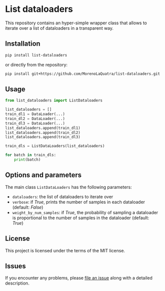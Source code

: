 # List dataloaders

This repository contains an hyper-simple wrapper class that allows to iterate over a list of dataloaders in a transparent way.

## Installation

```bash
pip install list-dataloaders
```

or directly from the repository:

```bash
pip install git+https://github.com/MorenoLaQuatra/list-dataloaders.git
```

## Usage

```python
from list_dataloaders import ListDataloaders

list_dataloaders = []
train_dl1 = DataLoader(...)
train_dl2 = DataLoader(...)
train_dl3 = DataLoader(...)
list_dataloaders.append(train_dl1)
list_dataloaders.append(train_dl2)
list_dataloaders.append(train_dl3)

train_dls = ListDataLoaders(list_dataloaders)

for batch in train_dls:
    print(batch)
```

## Options and parameters

The main class `ListDataLoaders` has the following parameters:
- `dataloaders`: the list of dataloaders to iterate over
- `verbose`: if *True*, prints the number of samples in each dataloader (default: *False*)
- `weight_by_num_samples`: if *True*, the probability of sampling a dataloader is proportional to the number of samples in the dataloader (default: *True*)

## License

This project is licensed under the terms of the MIT license.

## Issues

If you encounter any problems, please [file an issue](https://github.com/MorenoLaQuatra/list-dataloaders/issues/new) along with a detailed description.